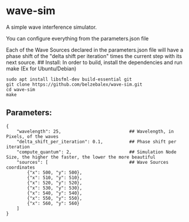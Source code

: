 # wave-sim

A simple wave interference simulator.

You can configure everything from the parameters.json file

Each of the Wave Sources declared in the parameters.json file will have a phase shift of the "delta shift per iteration" times the current step with its next source.
## Install:
In order to build, install the dependencies and run make (Ex for Ubuntu/Debian)
~~~~
sudo apt install libsfml-dev build-essential git
git clone https://github.com/belzebalex/wave-sim.git
cd wave-sim
make
~~~~

## Parameters:
~~~~
{
    "wavelength": 25,                          ## Wavelength, in Pixels, of the waves
    "delta_shift_per_iteration": 0.1,          ## Phase shift per iteration
    "compute_quantum": 2,                      ## Simulation Node Size, the higher the faster, the lower the more beautiful
    "sources": [                               ## Wave Sources coordinates
        {"x": 500, "y": 500},
        {"x": 510, "y": 510},
        {"x": 520, "y": 520},
        {"x": 530, "y": 530},
        {"x": 540, "y": 540},
        {"x": 550, "y": 550},
        {"x": 560, "y": 560}
    ]
}


~~~~
